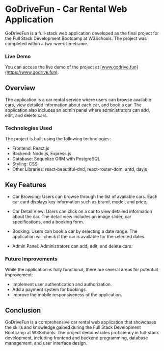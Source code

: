 # GoDriveFun - Car Rental Web Application

GoDriveFun is a full-stack web application developed as the final project for the Full Stack Development Bootcamp at W3Schools. The project was completed within a two-week timeframe.
### Live Demo
You can access the live demo of the project at [www.godrive.fun](https://www.godrive.fun).
## Overview
The application is a car rental service where users can browse available cars, view detailed information about each car, and book a car. The application also includes an admin panel where administrators can add, edit, and delete cars.
### Technologies Used
The project is built using the following technologies:

- Frontend: React.js
- Backend: Node.js, Express.js
- Database: Sequelize ORM with PostgreSQL
- Styling: CSS
- Other Libraries: react-beautiful-dnd, react-router-dom, antd, dayjs
## Key Features

- Car Browsing: Users can browse through the list of available cars. Each car card displays key information such as brand, model, and price. 

- Car Detail View: Users can click on a car to view detailed information about the car. The detail view includes an image slider, car specifications, and a booking form.

- Booking: Users can book a car by selecting a date range. The application will check if the car is available for the selected dates.

- Admin Panel: Administrators can add, edit, and delete cars. 


### Future Improvements
While the application is fully functional, there are several areas for potential improvement:

- Implement user authentication and authorization.
- Add a payment system for bookings.
- Improve the mobile responsiveness of the application.
## Conclusion
GoDriveFun is a comprehensive car rental web application that showcases the skills and knowledge gained during the Full Stack Development Bootcamp at W3Schools. The project demonstrates proficiency in full-stack development, including frontend and backend programming, database management, and user interface design.